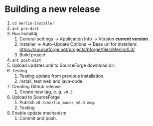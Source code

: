 # Building a new release
1. `cd merlin-installer`
2. `ant pre-dist`
3. Run Install4j
   1. General settings -> Application Info -> Version __current version__
   2. Installer -> Auto-Update Options -> Base url for installers: https://sourceforge.net/projects/pforge/files/Merlin/0.3/
   3. Build project
4. `ant post-dist`
5. Upload updates.xml to SourceForge download dir.
6. Testing
   1. Testing update from previous installation.
   2. install, test web and java-code.
7. Creating Github release
   1. Create new tag, e. g. `v0.3`.
8. Upload to SourceForge
   1. Publish `v0.3/merlin_macos_v0.3.dmg`.
   2. Testing
9. Enable update mechanism
   1. Commit and push.
